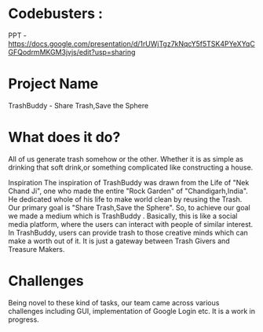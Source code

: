 # Codebusters :

PPT -
https://docs.google.com/presentation/d/1rUWjTgz7kNqcY5f5TSK4PYeXYqCGFQodrmMKGM3jvjs/edit?usp=sharing

# Project Name 
TrashBuddy - Share Trash,Save the Sphere



# What does it do?
All of us generate trash somehow or the other. Whether it is as simple as drinking that soft drink,or something complicated like constructing a house.

Inspiration The inspiration of TrashBuddy was drawn from the Life of "Nek Chand Ji", one who made the entire "Rock Garden" of "Chandigarh,India". He dedicated whole of his life to make world clean by reusing the Trash.
Our primary goal is "Share Trash,Save the Sphere". So, to achieve our goal we made a medium which is TrashBuddy . Basically, this is like a social media platform, where the users can interact with people of similar interest. In TrashBuddy, users can provide trash to those creative minds which can make a worth out of it. It is just a gateway between Trash Givers and Treasure Makers.


# Challenges
Being novel to these kind of tasks, our team came across various challenges including GUI, implementation of Google Login etc.
It is a work in progress.
